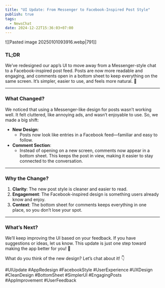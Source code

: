 ```yaml
---
title: "UI Update: From Messenger to Facebook-Inspired Post Style"
publish: true
tags:
  - NewsChat
date: 2024-12-22T15:36:03+07:00
---
```

![[Pasted image 20250101093916.webp|791]]
### TL;DR

We’ve redesigned our app’s UI to move away from a Messenger-style chat to a Facebook-inspired post feed. Posts are now more readable and engaging, and comments open in a bottom sheet to keep everything on the same screen. It’s simpler, easier to use, and feels more natural. 🎉

---

### What Changed?

We noticed that using a Messenger-like design for posts wasn’t working well. It felt cluttered, like annoying ads, and wasn’t enjoyable to use. So, we made a big shift:

- **New Design**: 
	- Posts now look like entries in a Facebook feed—familiar and easy to follow.
- **Comment Section**: 
	- Instead of opening on a new screen, comments now appear in a bottom sheet. This keeps the post in view, making it easier to stay connected to the conversation.

---

### Why the Change?

1. **Clarity**: The new post style is cleaner and easier to read.
2. **Engagement**: The Facebook-inspired design is something users already know and enjoy.
3. **Context**: The bottom sheet for comments keeps everything in one place, so you don’t lose your spot.

---

### What’s Next?

We’ll keep improving the UI based on your feedback. If you have suggestions or ideas, let us know. This update is just one step toward making the app better for you! 🚀

What do you think of the new design? Let’s chat about it! 👇

#UIUpdate #AppRedesign #FacebookStyle #UserExperience #UXDesign #CleanDesign #BottomSheet #SimplerUI #EngagingPosts #AppImprovement #UserFeedback
